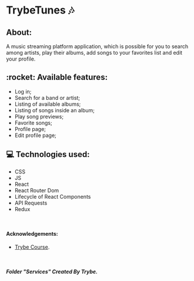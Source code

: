 <h1> TrybeTunes 🎶 </h1>  

<div>
<h2> About: </h2><p>A music streaming platform application, which is possible for you to search among artists, play their albums, add songs to your favorites list and edit your profile. </p>
</div>

<h2>:rocket: Available features: </h2>

<ul> 
<li>Log in; </li>
<li>Search for a band or artist; </li>
<li>Listing of available albums; </li>
<li>Listing of songs inside an album; </li>
<li>Play song previews; </li>
<li>Favorite songs; </li>
<li>Profile page; </li>
<li>Edit profile page; </li>

</ul>

<h2>💻 Technologies used: </h2>

<ul>
<li>CSS</li>
<li>JS</li>
<li>React </li>
<li>React Router Dom </li>
<li>Lifecycle of React Components</li>
<li>API Requests</li>
<li>Redux</li>
</ul>

</br>

<h4>Acknowledgements: </h4>

- [Trybe Course](https://www.betrybe.com/).
<br/>

<h5> Folder "Services" Created By Trybe. </h5>
